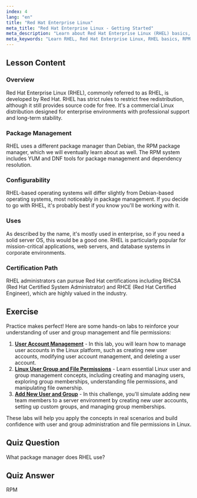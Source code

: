 ```yaml
---
index: 4
lang: "en"
title: "Red Hat Enterprise Linux"
meta_title: "Red Hat Enterprise Linux - Getting Started"
meta_description: "Learn about Red Hat Enterprise Linux (RHEL) basics, its RPM package manager, and enterprise uses. Understand RHEL's core differences and benefits."
meta_keywords: "Learn RHEL, Red Hat Enterprise Linux, RHEL basics, RPM package manager, Linux server OS, beginner RHEL, RHEL guide"
---
```


## Lesson Content

### Overview

Red Hat Enterprise Linux (RHEL), commonly referred to as RHEL, is developed by Red Hat. RHEL has strict rules to restrict free redistribution, although it still provides source code for free. It's a commercial Linux distribution designed for enterprise environments with professional support and long-term stability.

### Package Management

RHEL uses a different package manager than Debian, the RPM package manager, which we will eventually learn about as well. The RPM system includes YUM and DNF tools for package management and dependency resolution.

### Configurability

RHEL-based operating systems will differ slightly from Debian-based operating systems, most noticeably in package management. If you decide to go with RHEL, it's probably best if you know you'll be working with it.

### Uses

As described by the name, it's mostly used in enterprise, so if you need a solid server OS, this would be a good one. RHEL is particularly popular for mission-critical applications, web servers, and database systems in corporate environments.

### Certification Path

RHEL administrators can pursue Red Hat certifications including RHCSA (Red Hat Certified System Administrator) and RHCE (Red Hat Certified Engineer), which are highly valued in the industry.

## Exercise

Practice makes perfect! Here are some hands-on labs to reinforce your understanding of user and group management and file permissions:

1. **[User Account Management](https://labex.io/labs/linux-user-account-management-49)** - In this lab, you will learn how to manage user accounts in the Linux platform, such as creating new user accounts, modifying user account management, and deleting a user account.
2. **[Linux User Group and File Permissions](https://labex.io/labs/linux-linux-user-group-and-file-permissions-18002)** - Learn essential Linux user and group management concepts, including creating and managing users, exploring group memberships, understanding file permissions, and manipulating file ownership.
3. **[Add New User and Group](https://labex.io/labs/linux-add-new-user-and-group-17987)** - In this challenge, you'll simulate adding new team members to a server environment by creating new user accounts, setting up custom groups, and managing group memberships.

These labs will help you apply the concepts in real scenarios and build confidence with user and group administration and file permissions in Linux.

## Quiz Question

What package manager does RHEL use?

## Quiz Answer

RPM
